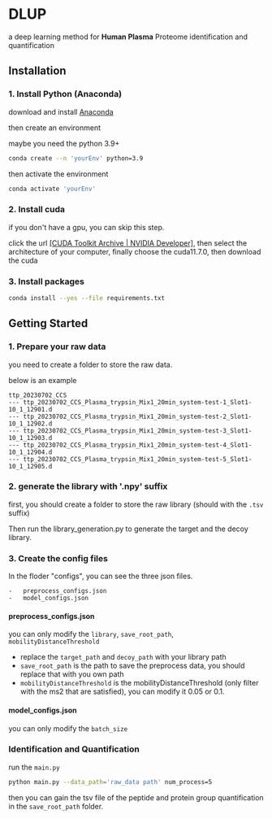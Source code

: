 # DLUP

a deep learning method for **Human Plasma** Proteome identification and quantification

## Installation

### 1. Install Python (Anaconda)

download and install [Anaconda](https://www.anaconda.com)

then create an environment

maybe you need the python 3.9+

```bash
conda create --n 'yourEnv' python=3.9
```

then activate the environment

```bash
conda activate 'yourEnv'
```

### 2. Install cuda

if you don't have a gpu, you can skip this step.

click the url [[CUDA Toolkit Archive | NVIDIA Developer]](https://developer.nvidia.com/cuda-toolkit-archive), then select the architecture of your computer, finally choose the cuda11.7.0, then download the cuda

### 3. Install packages

```bash
conda install --yes --file requirements.txt
```

## Getting Started

### 1. Prepare your raw data

you need to create a folder to store the raw data.

below is an example 

```
ttp_20230702_CCS
--- ttp_20230702_CCS_Plasma_trypsin_Mix1_20min_system-test-1_Slot1-10_1_12901.d
--- ttp_20230702_CCS_Plasma_trypsin_Mix1_20min_system-test-2_Slot1-10_1_12902.d
--- ttp_20230702_CCS_Plasma_trypsin_Mix1_20min_system-test-3_Slot1-10_1_12903.d
--- ttp_20230702_CCS_Plasma_trypsin_Mix1_20min_system-test-4_Slot1-10_1_12904.d
--- ttp_20230702_CCS_Plasma_trypsin_Mix1_20min_system-test-5_Slot1-10_1_12905.d
```

### 2. generate the library with '.npy' suffix

first, you should create a folder to store the raw library (should with the `.tsv` suffix)

Then run the library_generation.py to generate the target and the decoy library.

### 3. Create the config files

In the floder "configs", you can see the three json files.

```
-   preprocess_configs.json
-   model_configs.json
```

#### preprocess_configs.json

you can only modify the `library`, `save_root_path`, `mobilityDistanceThreshold`

-   replace the `target_path` and `decoy_path` with your library path
-   `save_root_path` is the path to save the preprocess data, you should replace that with you own path
-   `mobilityDistanceThreshold` is the mobilityDistanceThreshold (only filter with the ms2 that are satisfied), you can modify it 0.05 or 0.1.
  
#### model_configs.json

you can only modify the `batch_size`

### Identification and Quantification 

run the `main.py`

```bash
python main.py --data_path='raw_data path' num_process=5
```

then you can gain the tsv file of the peptide and protein group quantification in the `save_root_path` folder.